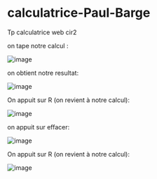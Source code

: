 # calculatrice-Paul-Barge
Tp calculatrice web cir2

on tape notre calcul :

![image](https://user-images.githubusercontent.com/90193040/228396206-4f3d93ff-aebc-4adb-a723-7d245532bc95.png)

on obtient notre resultat:

![image](https://user-images.githubusercontent.com/90193040/228396301-356785cc-3a1c-4abd-8244-37b000f96166.png)

On appuit sur R (on revient à notre calcul):

![image](https://user-images.githubusercontent.com/90193040/228396206-4f3d93ff-aebc-4adb-a723-7d245532bc95.png)

on appuit sur effacer:

![image](https://user-images.githubusercontent.com/90193040/228396530-582fed85-d8cf-41ec-8eaf-36c3ad1fc8e2.png)

On appuit sur R (on revient à notre calcul):

![image](https://user-images.githubusercontent.com/90193040/228396634-c2e5e9e6-4156-48a2-bdd1-467a4d1057bd.png)
